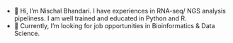- 👋 Hi, I’m Nischal Bhandari. I have experiences in RNA-seq/ NGS analysis pipeliness. I am well trained and educated in Python and R. 
- 👀 Currently, I’m looking for job opportunities in Bioinformatics & Data Science.

<!---
nishbh01/nishbh01 is a ✨ special ✨ repository because its `README.md` (this file) appears on your GitHub profile.
You can click the Preview link to take a look at your changes.
--->
